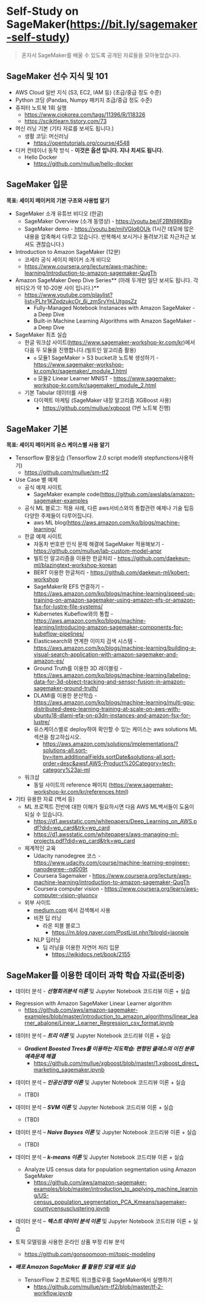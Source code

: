 # Self-Study on SageMaker(https://bit.ly/sagemaker-self-study)

> 혼자서 SageMaker를 배울 수 있도록 공개된 자료들을 모아놓았습니다.

## SageMaker 선수 지식 및 101

* AWS Cloud 일반 지식 (S3, EC2, IAM 등) (초급/중급 정도 수준)
* Python 코딩 (Pandas, Numpy 패키지 초급/중급 정도 수준)
* 쥬피터 노트북 1회 실행
    * https://www.ciokorea.com/tags/11396/R/118326
    * https://scikitlearn.tistory.com/73
* 머신 러닝 기본 (기타 자료를 보셔도 됩니다.)
    * 생활 코딩: 머신러닝 
        * https://opentutorials.org/course/4548
* 다커 컨테이너 동작 방식 - **이것은  옵션 입니다. 지나 치셔도 됩니다.**
    * Hello Docker
        * https://github.com/mullue/hello-docker


## SageMaker 입문 

**목표: 세이지 메이커의 기본 구조와 사용법 알기**

* SageMaker 소개 유튜브 비디오 (한글)
    *  SageMaker Overview (소개 동영상) - https://youtu.be/jF2BN98KBlg
    * SageMaker demo - https://youtu.be/miIVGlq6OUk (1시간 데모에 많은 내용을 압축해서 다루고 있습니다. 반복해서 보시거나 돌려보기로 차근차근 보셔도 괜찮습니다.)
* Introduction to Amazon SageMaker (12분)
    * 코세라 공식 세이지 메이커 소개 비디오
    * https://www.coursera.org/lecture/aws-machine-learning/introduction-to-amazon-sagemaker-QugTh
* Amazon SageMaker Deep Dive Series** (아래 두개만 일단 보셔도 됩니다. 각 비디오가 약 10-20분 사이 입니다.)**
    * https://www.youtube.com/playlist?list=PLhr1KZpdzukcOr_6j_zmSrvYnLUtgqsZz
        * Fully-Managed Notebook Instanaces with Amazon SageMaker - a Deep Dive
        * Built-in Machine Learning Algorithms with Amazon SageMaker - a Deep Dive
* SageMaker 최초 실습
    *  한글 워크샵 사이트(https://www.sagemaker-workshop-kr.com/kr)에서 다음 두 모듈을 진행합니다.(빌트인 알고리즘 활용)
        * `o` 모듈1 SageMaker > S3 bucket과 노트북 생성하기 - https://www.sagemaker-workshop-kr.com/kr/sagemaker/_module_1.html
        * `o` 모듈2 Linear Learner MNIST - https://www.sagemaker-workshop-kr.com/kr/sagemaker/_module_2.html
    * 기본 Tabular 데이터를 사용
        * 다이렉트 마케팅 (SageMaker 내장 알고리즘 XGBoost 사용)
            * https://github.com/mullue/xgboost (1번 노트북 진행)



## SageMaker 기본

**목표: 세이지 메이커의 유스 케이스별 사용 알기**

* Tensorflow 활용실습 (Tensorflow 2.0 script mode와 stepfunctions사용하기) 
    *  https://github.com/mullue/sm-tf2
* Use Case 별 예제
    * 공식 예제 사이트
        *  SageMaker example code(https://github.com/awslabs/amazon-sagemaker-examples
    * 공식 ML 블로그: 적용 사례, 다른 aws서비스와의 통합관련 예제나 기술 팁등 다양한 주제들이 다루어집니다.
        * aws ML blog(https://aws.amazon.com/ko/blogs/machine-learning/
    * 한글 예제 사이트
        * 자동차 번호판 인식 문제 해결에 SageMaker 적용해보기 - https://github.com/mullue/lab-custom-model-anpr
        * 빌트인 알고리즘을 이용한 한글처리 - https://github.com/daekeun-ml/blazingtext-workshop-korean
        * BERT 이용한 한글처리 - https://github.com/daekeun-ml/kobert-workshop
        * SageMaker와 EFS 연결하기 - https://aws.amazon.com/ko/blogs/machine-learning/speed-up-training-on-amazon-sagemaker-using-amazon-efs-or-amazon-fsx-for-lustre-file-systems/
        * Kubernetes Kubeflow와의 통합 - https://aws.amazon.com/ko/blogs/machine-learning/introducing-amazon-sagemaker-components-for-kubeflow-pipelines/
        * Elasticsearch와 연계한 이미지 검색 시스템 - https://aws.amazon.com/ko/blogs/machine-learning/building-a-visual-search-application-with-amazon-sagemaker-and-amazon-es/
        * Ground Truth를 이용한 3D 레이블링 - https://aws.amazon.com/ko/blogs/machine-learning/labeling-data-for-3d-object-tracking-and-sensor-fusion-in-amazon-sagemaker-ground-truth/
        * DLAMI를 이용한 분산학습 - https://aws.amazon.com/ko/blogs/machine-learning/multi-gpu-distributed-deep-learning-training-at-scale-on-aws-with-ubuntu18-dlami-efa-on-p3dn-instances-and-amazon-fsx-for-lustre/
        * 유스케이스별로 deploy하여 확인할 수 있는 케이스는 aws solutions ML 섹션을 참고하십시오.
            * https://aws.amazon.com/solutions/implementations/?solutions-all.sort-by=item.additionalFields.sortDate&solutions-all.sort-order=desc&awsf.AWS-Product%20Category=tech-category%23ai-ml
    * 워크샵
        *  동일 사이트의 reference 페이지 (https://www.sagemaker-workshop-kr.com/kr/references.html)
* 기타 유용한 자료 (백서 등)
    * ML 프로젝트 전반에 대한 이해가 필요하시면 다음 AWS ML백서들이 도움이 되실 수 있습니다.
        * https://d1.awsstatic.com/whitepapers/Deep_Learning_on_AWS.pdf?did=wp_card&trk=wp_card
        * https://d1.awsstatic.com/whitepapers/aws-managing-ml-projects.pdf?did=wp_card&trk=wp_card
    * 체계적인 교육
        * Udacity nanodegree 코스 - https://www.udacity.com/course/machine-learning-engineer-nanodegree--nd009t
        * Coursera Sagemaker - https://www.coursera.org/lecture/aws-machine-learning/introduction-to-amazon-sagemaker-QugTh
        * Coursera computer vision - https://www.coursera.org/learn/aws-computer-vision-gluoncv
    * 외부 사이트
        * [medium.com](http://medium.com/) 에서 검색해서 사용
        * 비젼 딥 러닝
            * 라온 피블 블로그
              * https://m.blog.naver.com/PostList.nhn?blogId=laonple
        * NLP 딥러닝
            * 딥 러닝을 이용한 자연어 처리 입문
              * https://wikidocs.net/book/2155



## SageMaker를 이용한 데이터 과학 학습 자료(준비중)

- 데이터 분석 - **_선형회귀분석 이론_** 및 Jupyter Notebook 코드리뷰 이론 + 실습

* Regression with Amazon SageMaker Linear Learner algorithm
    * https://github.com/aws/amazon-sagemaker-examples/blob/master/introduction_to_amazon_algorithms/linear_learner_abalone/Linear_Learner_Regression_csv_format.ipynb

- 데이터 분석 – **_트리 이론_** 및 Jupyter Notebook 코드리뷰 이론 + 실습

  - ***Gradient Boosted Trees를 이용하는 지도학습: 편향된 클래스의 이진 분류 예측문제 해결***
    -  https://github.com/mullue/xgboost/blob/master/1.xgboost_direct_marketing_sagemaker.ipynb

- 데이터 분석 – **_인공신경망 이론_** 및 Jupyter Notebook 코드리뷰 이론 + 실습
  - (TBD)
- 데이터 분석 – **_SVM 이론_** 및 Jupyter Notebook 코드리뷰 이론 + 실습
  - (TBD)
- 데이터 분석 – **_Naive Bayses 이론_** 및 Jupyter Notebook 코드리뷰 이론 + 실습
  - (TBD)

- 데이터 분석 – **_k-means 이론_** 및 Jupyter Notebook 코드리뷰 이론 + 실습
  * Analyze US census data for population segmentation using Amazon SageMaker
    * https://github.com/aws/amazon-sagemaker-examples/blob/master/introduction_to_applying_machine_learning/US-census_population_segmentation_PCA_Kmeans/sagemaker-countycensusclustering.ipynb

-  데이터 분석 – **_텍스트 데이터 분석 이론_** 및 Jupyter Notebook 코드리뷰 이론 + 실습
  * 토픽 모델링을 사용한 온라인 상품 부정 리뷰 분석
    * https://github.com/gonsoomoon-ml/topic-modeling

* **_배포 Amazon SageMaker 를 활용한 모델 배포 실습_**
  * TensorFlow 2 프로젝트 워크플로우를 SageMaker에서 실행하기
    * https://github.com/mullue/sm-tf2/blob/master/tf-2-workflow.ipynb

